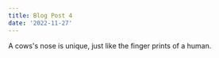```yaml
---
title: Blog Post 4
date: '2022-11-27'
---
```


A cows's nose is unique, just like the finger prints of a human.
